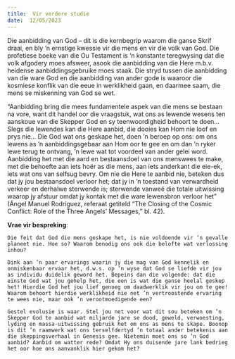 ```yaml
---
title:  Vir verdere studie
date:  12/05/2023
---
```


Die aanbidding van God – dít is die kernbegrip waarom die ganse Skrif draai, en bly ’n ernstige kwessie vir die mens en vir die volk van God. Die profetiese boeke van die Ou Testament is ’n konstante teregwysing dat die volk afgodery moes afsweer, asook die aanbidding van die Here m.b.v. heidense aanbiddingsgebruike moes staak. Die stryd tussen die aanbidding van die ware God en die aanbidding van ander gode is waaroor die kosmiese konflik van die eeue in werklikheid gaan, en daarmee saam, die mens se miskenning van God se wet.

“Aanbidding bring die mees fundamentele aspek van die mens se bestaan na vore, want dit handel oor die vraagstuk, wat ons as lewende wesens ten aanskoue van die Skepper God en sy teenwoordigheid behoort te doen… Slegs die lewendes kan die Here aanbid, die dooies kan Hom nie loof en prys nie… Die God wat ons geskape het, doen ’n beroep op ons: om ons lewens as ’n aanbiddingsgebaar aan Hom oor te gee en om dan ’n ryker lewe terug te ontvang, ’n lewe wat tot voordeel van ander gelei word. Aanbidding het met die aard en bestaansdoel van ons menswees te make, met die behoefte aan iets hoër as die mens, aan iets anderkant die eie-ek, iets wat ons van selfsug bevry. Om nie die Here te aanbid nie, beteken dus dat jy jou bestaansdoel verloor het; dat jy in ’n toestand van verwardheid verkeer en derhalwe sterwende is; sterwende vanweë die totale uitwissing waarop jy afstuur omdat jy kontak met die ware lewensbron verloor het” (Ángel Manuel Rodríguez, referaat getiteld “The Closing of the Cosmic Conflict: Role of the Three Angels’ Messages,” bl. 42).

**Vrae vir bespreking**:

`Die feit dat God die mens geskape het, is nie voldoende vir ’n gevalle planeet nie. Hoe so? Waarom benodig ons ook die belofte wat verlossing inhou? `

`Dink aan ’n paar ervarings waarin jy die mag van God kennelik en onmiskenbaar ervaar het, d.w.s. op ’n wyse dat God se liefde vir jou as individu duidelik geword het. Bepeins dan die volgende: dat die einste God wat jou gehelp het, die een is wat die ganse heelal geskep het! Hierdie God het jou lief genoeg om daadwerklik vir jou om te gee! Waarom behoort hierdie werklikheid nie net ’n vertroostende ervaring te wees nie, maar ook ’n verootmoedigende een? `

`Gestel evolusie is waar. Stel jou net voor wat dit sou beteken om ’n Skepper God te aanbid wat miljarde jare se dood, geweld, verwoesting, lyding en massa-uitwissing gebruik het om ons as mens te skape. Boonop is dit ’n raamwerk wat ons terselfdertyd ’n totaal ander betekenis aan die skeppingsverhaal in Genesis gee. Nietemin moet ons so ’n God aanbid? Aanbid om watter rede? Omdat Hy ons duisende jare lank bedrieg het oor hoe ons aanvanklik hier gekom het? `